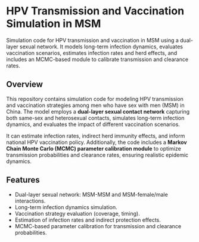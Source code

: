 # HPV Transmission and Vaccination Simulation in MSM
Simulation code for HPV transmission and vaccination in MSM using a dual-layer sexual network. It models long-term infection dynamics, evaluates vaccination scenarios, estimates infection rates and herd effects, and includes an MCMC-based module to calibrate transmission and clearance rates.

## Overview
This repository contains simulation code for modeling HPV transmission and vaccination strategies among men who have sex with men (MSM) in China. The model employs a **dual-layer sexual contact network** capturing both same-sex and heterosexual contacts, simulates long-term infection dynamics, and evaluates the impact of different vaccination scenarios.  

It can estimate infection rates, indirect herd immunity effects, and inform national HPV vaccination policy. Additionally, the code includes a **Markov Chain Monte Carlo (MCMC) parameter calibration module** to optimize transmission probabilities and clearance rates, ensuring realistic epidemic dynamics.

## Features
- Dual-layer sexual network: MSM-MSM and MSM-female/male interactions.
- Long-term infection dynamics simulation.
- Vaccination strategy evaluation (coverage, timing).
- Estimation of infection rates and indirect protection effects.
- MCMC-based parameter calibration for transmission and clearance probabilities.
